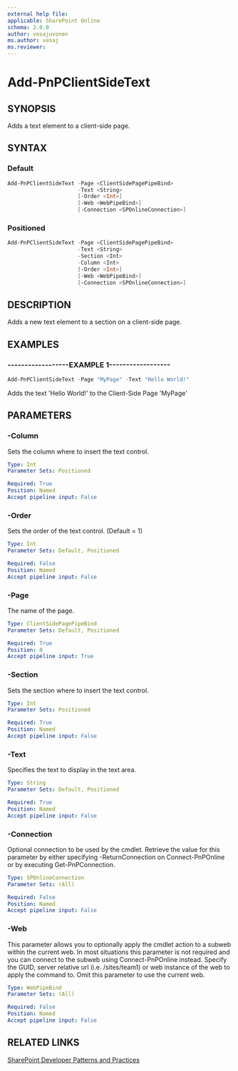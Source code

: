 ```yaml
---
external help file:
applicable: SharePoint Online
schema: 2.0.0
author: vesajuvonen
ms.author: vesaj
ms.reviewer:
---
```

# Add-PnPClientSideText

## SYNOPSIS
Adds a text element to a client-side page.

## SYNTAX 

### Default
```powershell
Add-PnPClientSideText -Page <ClientSidePagePipeBind>
                      -Text <String>
                      [-Order <Int>]
                      [-Web <WebPipeBind>]
                      [-Connection <SPOnlineConnection>]
```

### Positioned
```powershell
Add-PnPClientSideText -Page <ClientSidePagePipeBind>
                      -Text <String>
                      -Section <Int>
                      -Column <Int>
                      [-Order <Int>]
                      [-Web <WebPipeBind>]
                      [-Connection <SPOnlineConnection>]
```

## DESCRIPTION
Adds a new text element to a section on a client-side page.

## EXAMPLES

### ------------------EXAMPLE 1------------------
```powershell
Add-PnPClientSideText -Page "MyPage" -Text "Hello World!"
```

Adds the text 'Hello World!' to the Client-Side Page 'MyPage'

## PARAMETERS

### -Column
Sets the column where to insert the text control.

```yaml
Type: Int
Parameter Sets: Positioned

Required: True
Position: Named
Accept pipeline input: False
```

### -Order
Sets the order of the text control. (Default = 1)

```yaml
Type: Int
Parameter Sets: Default, Positioned

Required: False
Position: Named
Accept pipeline input: False
```

### -Page
The name of the page.

```yaml
Type: ClientSidePagePipeBind
Parameter Sets: Default, Positioned

Required: True
Position: 0
Accept pipeline input: True
```

### -Section
Sets the section where to insert the text control.

```yaml
Type: Int
Parameter Sets: Positioned

Required: True
Position: Named
Accept pipeline input: False
```

### -Text
Specifies the text to display in the text area.

```yaml
Type: String
Parameter Sets: Default, Positioned

Required: True
Position: Named
Accept pipeline input: False
```

### -Connection
Optional connection to be used by the cmdlet. Retrieve the value for this parameter by either specifying -ReturnConnection on Connect-PnPOnline or by executing Get-PnPConnection.

```yaml
Type: SPOnlineConnection
Parameter Sets: (All)

Required: False
Position: Named
Accept pipeline input: False
```

### -Web
This parameter allows you to optionally apply the cmdlet action to a subweb within the current web. In most situations this parameter is not required and you can connect to the subweb using Connect-PnPOnline instead. Specify the GUID, server relative url (i.e. /sites/team1) or web instance of the web to apply the command to. Omit this parameter to use the current web.

```yaml
Type: WebPipeBind
Parameter Sets: (All)

Required: False
Position: Named
Accept pipeline input: False
```

## RELATED LINKS

[SharePoint Developer Patterns and Practices](http://aka.ms/sppnp)

